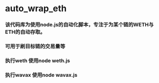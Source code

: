 # auto_wrap_eth
### 该代码库为使用node.js的自动化脚本，专注于为某个链的WETH与ETH的自动存取。
### 可用于刷目标链的交易量等

### 执行weth 使用node weth.js 
### 执行wavax 使用node wavax.js
